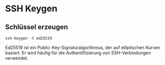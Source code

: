 # SSH Keygen

## Schlüssel erzeugen

    ssh-keygen -t ed25519

Ed25519 ist ein Public-Key-Signaturalgorithmus, der auf elliptischen Kurven basiert. Er wird häufig für die Authentifizierung von SSH-Verbindungen verwendet. 
